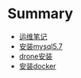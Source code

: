 # Summary

* [运维笔记](README.md)
* [安装mysql5.7](chapter1.md)
* [drone安装](dronean-zhuang.md)
* [安装docker](an-zhuang-docker.md)

